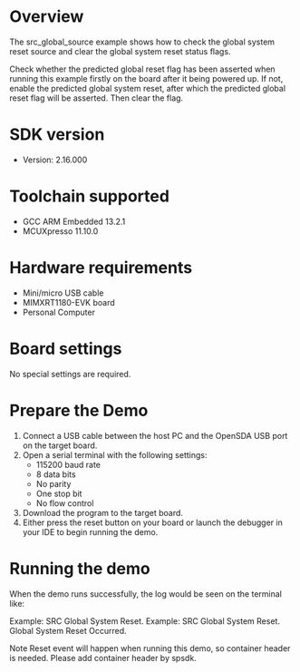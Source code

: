Overview
========

The src_global_source example shows how to check the global system reset source and clear the global system reset status flags.

Check whether the predicted global reset flag has been asserted when running this example firstly on the board after it being powered up.
If not, enable the predicted global system reset, after which the predicted global reset flag will be asserted. Then clear the flag.

SDK version
===========
- Version: 2.16.000

Toolchain supported
===================
- GCC ARM Embedded  13.2.1
- MCUXpresso  11.10.0

Hardware requirements
=====================
- Mini/micro USB cable
- MIMXRT1180-EVK board
- Personal Computer

Board settings
==============
No special settings are required.

Prepare the Demo
================
1.  Connect a USB cable between the host PC and the OpenSDA USB port on the target board. 
2.  Open a serial terminal with the following settings:
    - 115200 baud rate
    - 8 data bits
    - No parity
    - One stop bit
    - No flow control
3.  Download the program to the target board.
4.  Either press the reset button on your board or launch the debugger in your IDE to begin running the demo.

Running the demo
================
When the demo runs successfully, the log would be seen on the terminal like:

Example: SRC Global System Reset.
Example: SRC Global System Reset.
Global System Reset Occurred.

Note
Reset event will happen when running this demo, so container header is needed. Please add container header by spsdk.
